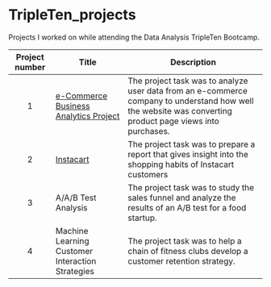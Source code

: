 # TripleTen_projects
Projects I worked on while attending the Data Analysis TripleTen Bootcamp.


| Project number | Title | Description |
| :-----------: | ----------- |----------- |
| 1 | [e-Commerce Business Analytics Project](https://docs.google.com/spreadsheets/d/1hh_JXf-7K0aGVAOCka8IrQd8RncnWBGGAnD6eWG7-Ew/edit?usp=sharing) | The project task was to analyze user data from an e-commerce company to understand how well the website was converting product page views into purchases. |
| 2 | [Instacart](https://github.com/zarina-perez/TripleTen_projects/tree/main/02-EDA_project) | The project task was to prepare a report that gives insight into the shopping habits of Instacart customers |
| 3 | A/A/B Test Analysis | The project task was to study the sales funnel and analyze the results of an A/B test for a food startup. |
| 4 | Machine Learning Customer Interaction Strategies | The project task was to help a chain of fitness clubs develop a customer retention strategy. |



